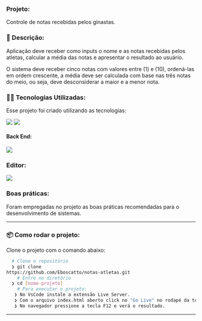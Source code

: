 ### Projeto:
Controle de notas recebidas pelos ginastas.

### :rocket: Descrição:
<p>
    Aplicação deve receber como inputs o nome e as notas recebidas pelos atletas, calcular a média das notas e apresentar o resultado ao usuário.
</p>

<P>
    O sistema deve receber cinco notas com valores entre (1) e (10), ordená-las em ordem crescente, a média deve ser calculada com base nas três notas do meio, ou seja, deve desconsiderar a maior e a menor nota.
</P>

### 👨‍💻️ Tecnologias Utilizadas:
Esse projeto foi criado utilizando as tecnologias:
<div>
  <img src="https://img.shields.io/badge/HTML5-E34F26?style=for-the-badge&logo=html5&logoColor=white">
  <img src="https://img.shields.io/badge/CSS3-1572B6?style=for-the-badge&logo=css3&logoColor=white">  
</div>

#### Back End:
<div>
   <img src="https://img.shields.io/badge/JavaScript-323330?style=for-the-badge&logo=javascript&logoColor=F7DF1E">

</div>

### Editor:
<img src="https://img.shields.io/badge/Visual_Studio_Code-0078D4?style=for-the-badge&logo=visual%20studio%20code&logoColor=white">


### Boas práticas:
Foram empregadas no projeto as boas práticas recomendadas para o desenvolvimento de sistemas.

---

### 📦️ Como rodar o projeto:
Clone o projeto com o comando abaixo:
```bash
  # Clone o repositório
  ❯ git clone 
https://github.com/Eboscatto/notas-atletas.git
	# Entre no diretório
  ❯ cd [nome-projeto]
	# Para executar o projeto:   
   ❯ No VsCode instale a extensão Live Server.
   ❯ Com o arquivo index.html aberto click no "Go Live" no rodapé da tela.
   ❯ No navegador pressione a tecla F12 e verá o resultado.
```
---
